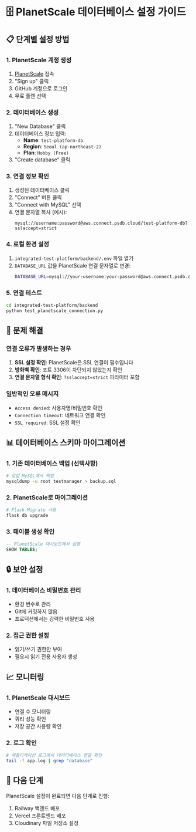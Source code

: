 # 🗄️ PlanetScale 데이터베이스 설정 가이드

## 📋 단계별 설정 방법

### 1. PlanetScale 계정 생성
1. [PlanetScale](https://planetscale.com) 접속
2. "Sign up" 클릭
3. GitHub 계정으로 로그인
4. 무료 플랜 선택

### 2. 데이터베이스 생성
1. "New Database" 클릭
2. 데이터베이스 정보 입력:
   - **Name**: `test-platform-db`
   - **Region**: `Seoul (ap-northeast-2)`
   - **Plan**: `Hobby (Free)`
3. "Create database" 클릭

### 3. 연결 정보 확인
1. 생성된 데이터베이스 클릭
2. "Connect" 버튼 클릭
3. "Connect with MySQL" 선택
4. 연결 문자열 복사 (예시):
   ```
   mysql://username:password@aws.connect.psdb.cloud/test-platform-db?sslaccept=strict
   ```

### 4. 로컬 환경 설정
1. `integrated-test-platform/backend/.env` 파일 열기
2. `DATABASE_URL` 값을 PlanetScale 연결 문자열로 변경:
   ```bash
   DATABASE_URL=mysql://your-username:your-password@aws.connect.psdb.cloud/test-platform-db?sslaccept=strict
   ```

### 5. 연결 테스트
```bash
cd integrated-test-platform/backend
python test_planetscale_connection.py
```

## 🔧 문제 해결

### 연결 오류가 발생하는 경우
1. **SSL 설정 확인**: PlanetScale은 SSL 연결이 필수입니다
2. **방화벽 확인**: 포트 3306이 차단되지 않았는지 확인
3. **연결 문자열 형식 확인**: `?sslaccept=strict` 파라미터 포함

### 일반적인 오류 메시지
- `Access denied`: 사용자명/비밀번호 확인
- `Connection timeout`: 네트워크 연결 확인
- `SSL required`: SSL 설정 확인

## 📊 데이터베이스 스키마 마이그레이션

### 1. 기존 데이터베이스 백업 (선택사항)
```bash
# 로컬 MySQL에서 백업
mysqldump -u root testmanager > backup.sql
```

### 2. PlanetScale로 마이그레이션
```bash
# Flask-Migrate 사용
flask db upgrade
```

### 3. 테이블 생성 확인
```sql
-- PlanetScale 대시보드에서 실행
SHOW TABLES;
```

## 🔒 보안 설정

### 1. 데이터베이스 비밀번호 관리
- 환경 변수로 관리
- Git에 커밋하지 않음
- 프로덕션에서는 강력한 비밀번호 사용

### 2. 접근 권한 설정
- 읽기/쓰기 권한만 부여
- 필요시 읽기 전용 사용자 생성

## 📈 모니터링

### 1. PlanetScale 대시보드
- 연결 수 모니터링
- 쿼리 성능 확인
- 저장 공간 사용량 확인

### 2. 로그 확인
```bash
# 애플리케이션 로그에서 데이터베이스 연결 확인
tail -f app.log | grep "database"
```

## 🚀 다음 단계

PlanetScale 설정이 완료되면 다음 단계로 진행:
1. Railway 백엔드 배포
2. Vercel 프론트엔드 배포
3. Cloudinary 파일 저장소 설정 